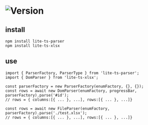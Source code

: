 # ![Version](https://img.shields.io/badge/version-1.9.3-green.svg)

## install

```
npm install lite-ts-parser
npm install lite-ts-xlsx
```

## use

```
import { ParserFactory, ParserType } from 'lite-ts-parser';
import { DomParser } from 'lite-ts-xlsx';

const parserFactory = new ParserFactory(enumFactory, {}, {});
const rows = await new DomParser(enumFactory, progressBar, parserFactory).parse('#id');
// rows = { columns:[{ ... }, ...], rows:[{ ... }, ...]}

const rows = await new FileParser(enumFactory, parserFactory).parse('./test.xlsx');
// rows = { columns:[{ ... }, ...], rows:[{ ... }, ...]}
```